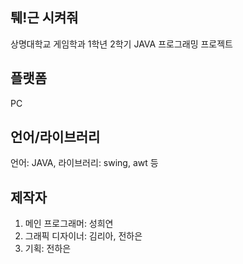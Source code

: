 ## 퉤!근 시켜줘
상명대학교 게임학과 1학년 2학기 JAVA 프로그래밍 프로젝트


## 플랫폼
PC

## 언어/라이브러리
언어: JAVA, 라이브러리: swing, awt 등


## 제작자
1. 메인 프로그래머: 성희연
2. 그래픽 디자이너: 김리아, 전하은
3. 기획: 전하은

